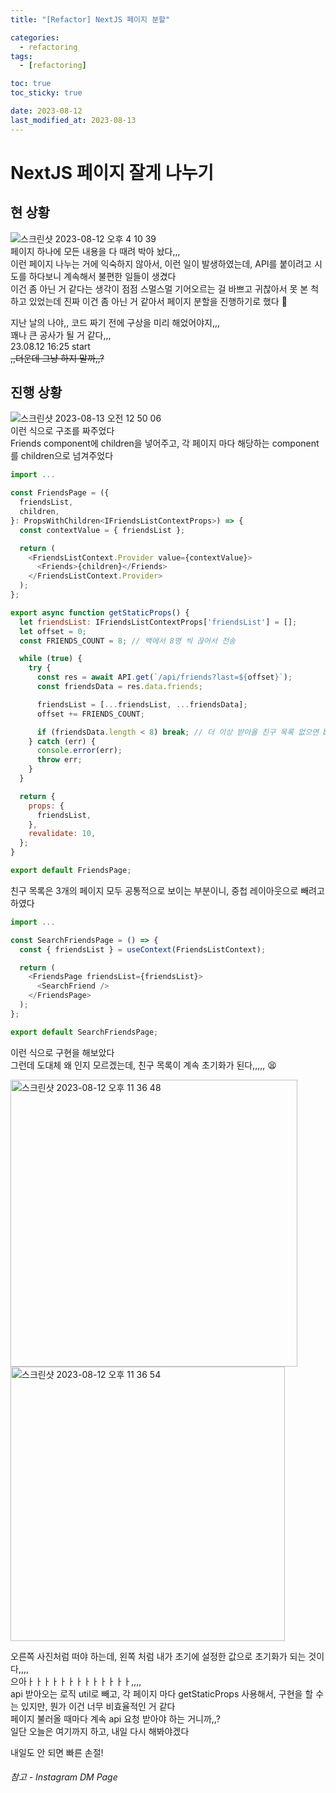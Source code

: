 ```yaml
---
title: "[Refactor] NextJS 페이지 분할"

categories:
  - refactoring
tags:
  - [refactoring]

toc: true
toc_sticky: true

date: 2023-08-12
last_modified_at: 2023-08-13
---
```


# NextJS 페이지 잘게 나누기

## 현 상황

![스크린샷 2023-08-12 오후 4 10 39](https://github.com/eonseok-jeon/test_electron-vite/assets/121864459/75e2e44f-7bac-4d80-bd40-04870af186ab)  
페이지 하나에 모든 내용을 다 때려 박아 놨다,,,  
이런 페이지 나누는 거에 익숙하지 않아서, 이런 일이 발생하였는데, API를 붙이려고 시도를 하다보니 계속해서 불편한 일들이 생겼다  
이건 좀 아닌 거 같다는 생각이 점점 스멀스멀 기어오르는 걸 바쁘고 귀찮아서 못 본 척 하고 있었는데 진짜 이건 좀 아닌 거 같아서 페이지 분할을 진행하기로 했다 🫠

지난 날의 나야,, 코드 짜기 전에 구상을 미리 해었어야지,,,  
꽤나 큰 공사가 될 거 같다,,,  
23.08.12 16:25 start  
~~,,더운데 그냥 하지 말까,,?~~

## 진행 상황

![스크린샷 2023-08-13 오전 12 50 06](https://github.com/stockOneQ/front/assets/121864459/f8ffea7b-728f-49ca-beab-fabe91d0bee9)  
이런 식으로 구조를 짜주었다  
Friends component에 children을 넣어주고, 각 페이지 마다 해당하는 component를 children으로 넘겨주었다

```javascript
import ...

const FriendsPage = ({
  friendsList,
  children,
}: PropsWithChildren<IFriendsListContextProps>) => {
  const contextValue = { friendsList };

  return (
    <FriendsListContext.Provider value={contextValue}>
      <Friends>{children}</Friends>
    </FriendsListContext.Provider>
  );
};

export async function getStaticProps() {
  let friendsList: IFriendsListContextProps['friendsList'] = [];
  let offset = 0;
  const FRIENDS_COUNT = 8; // 백에서 8명 씩 끊어서 전송

  while (true) {
    try {
      const res = await API.get(`/api/friends?last=${offset}`);
      const friendsData = res.data.friends;

      friendsList = [...friendsList, ...friendsData];
      offset += FRIENDS_COUNT;

      if (friendsData.length < 8) break; // 더 이상 받아올 친구 목록 없으면 break;
    } catch (err) {
      console.error(err);
      throw err;
    }
  }

  return {
    props: {
      friendsList,
    },
    revalidate: 10,
  };
}

export default FriendsPage;
```

친구 목록은 3개의 페이지 모두 공통적으로 보이는 부분이니, 중첩 레이아웃으로 빼려고 하였다

```javascript
import ...

const SearchFriendsPage = () => {
  const { friendsList } = useContext(FriendsListContext);

  return (
    <FriendsPage friendsList={friendsList}>
      <SearchFriend />
    </FriendsPage>
  );
};

export default SearchFriendsPage;
```

이런 식으로 구현을 해보았다  
그런데 도대체 왜 인지 모르겠는데, 친구 목록이 계속 초기화가 된다,,,,, 😫

<img width="459" alt="스크린샷 2023-08-12 오후 11 36 48" src="https://github.com/eonseok-jeon/test_electron-vite/assets/121864459/07f780b9-bb19-4d24-9667-1d6178a4933d">
<img width="439" alt="스크린샷 2023-08-12 오후 11 36 54" src="https://github.com/eonseok-jeon/test_electron-vite/assets/121864459/385dbcc5-5e1b-4ae0-a556-bfe72253e376">

오른쪽 사진처럼 떠야 하는데, 왼쪽 처럼 내가 초기에 설정한 값으로 초기화가 되는 것이다,,,,  
으아ㅏㅏㅏㅏㅏㅏㅏㅏㅏㅏㅏㅏㅏ,,,,  
api 받아오는 로직 util로 빼고, 각 페이지 마다 getStaticProps 사용해서, 구현을 할 수는 있지만, 뭔가 이건 너무 비효율적인 거 같다  
페이지 불러올 때마다 계속 api 요청 받아야 하는 거니까,,?  
일단 오늘은 여기까지 하고, 내일 다시 해봐야겠다

내일도 안 되면 빠른 손절!

###### 참고 - Instagram DM Page
